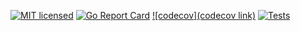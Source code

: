 [![MIT licensed](https://img.shields.io/badge/license-MIT-blue.svg)](./LICENSE)
[![Go Report Card](https://goreportcard.com/badge/github/andrew-field/REPONAME)](https://goreportcard.com/report/github/andrew-field/REPONAME)
[![codecov](codecov link)](https://codecov.io/gh/andrew-field/REPONAME)
[![Tests](https://REPO/actions/workflows/build-test.yml/badge.svg)](https://REPO/actions/workflows/build-test.yml)
